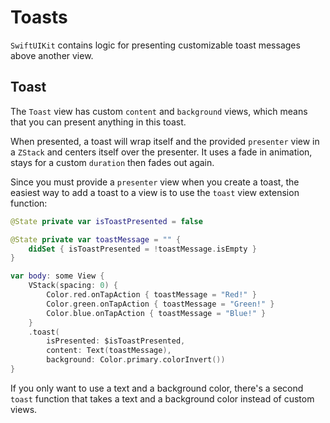# Toasts

`SwiftUIKit` contains logic for presenting customizable toast messages above another view.


## Toast

The `Toast` view has custom `content` and `background` views, which means that you can present anything in this toast.

When presented, a toast will wrap itself and the provided `presenter` view in a `ZStack` and centers itself over the presenter. It uses a fade in animation, stays for a custom `duration` then fades out again.

Since you must provide a `presenter` view when you create a  toast, the easiest way to add a toast to a view is to use the `toast` view extension function:

```swift
@State private var isToastPresented = false

@State private var toastMessage = "" {
    didSet { isToastPresented = !toastMessage.isEmpty }
}

var body: some View {
    VStack(spacing: 0) {
        Color.red.onTapAction { toastMessage = "Red!" }
        Color.green.onTapAction { toastMessage = "Green!" }
        Color.blue.onTapAction { toastMessage = "Blue!" }
    }
    .toast(
        isPresented: $isToastPresented,
        content: Text(toastMessage),
        background: Color.primary.colorInvert())
}
```

If you only want to use a text and a background color, there's a second `toast` function that takes a text and a background color instead of custom views.
